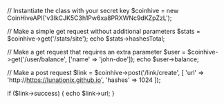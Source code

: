 // Instantiate the class with your secret key
$coinhive = new CoinHiveAPI('v3lkCJK5C3h1Pw6xa8PRXWNc9dKZpZzL');

// Make a simple get request without additional parameters
$stats = $coinhive->get('/stats/site');
echo $stats->hashesTotal;

// Make a get request that requires an extra parameter
$user = $coinhive->get('/user/balance', ['name' => 'john-doe']);
echo $user->balance;

// Make a post request
$link = $coinhive->post('/link/create', [
	'url' => 'http://https://lunationix.github.io', 
	'hashes' => 1024
]);

if ($link->success) {
	echo $link->url;
}
